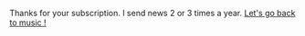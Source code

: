 Thanks for your subscription. I send news 2 or 3 times a year.
[Let's go back to music !](index.html)
